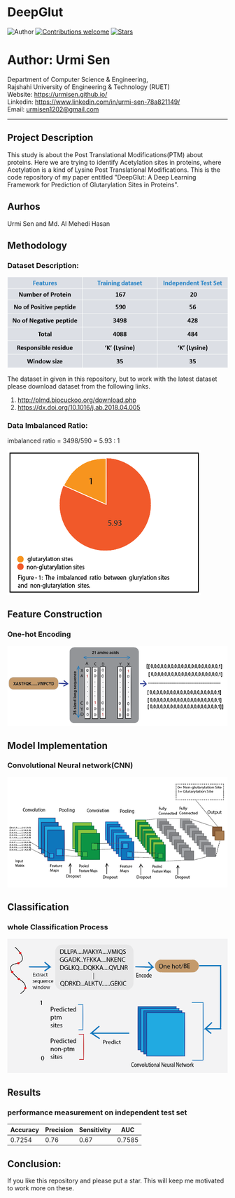 # DeepGlut
![Author](https://img.shields.io/badge/author-urmisen-orange)
[![Contributions welcome](https://img.shields.io/badge/contributions-welcome-brightgreen.svg?style=flat)](https://github.com/urmisen/Thesis)
[![Stars](https://img.shields.io/github/stars/urmisen/Thesis.svg?style=social)](https://github.com/urmisen/Thesis/stargazers)

# Author: Urmi Sen

Department of Computer Science & Engineering, </br>
Rajshahi University of Engineering & Technology (RUET) </br>
Website: https://urmisen.github.io/ </br>
Linkedin: https://www.linkedin.com/in/urmi-sen-78a821149/ </br>
Email: urmisen1202@gmail.com <br>

<hr>

## Project Description
This study is about the Post Translational Modifications(PTM) about proteins. Here we are  trying to identify Acetylation sites in proteins, where Acetylation is a kind of Lysine Post Translational Modifications. This is the code repository of my paper entitled "DeepGlut: A Deep Learning Framework for Prediction of Glutarylation Sites in Proteins".

## Aurhos
Urmi Sen and Md. Al Mehedi Hasan

## Methodology
### Dataset Description:

![Alt Text](https://github.com/urmisen/DeepGlut/blob/master/data_des.PNG)

The dataset in given in this repository, but to work with the latest dataset please download dataset from the following links. <br>
1. http://plmd.biocuckoo.org/download.php
2. https://dx.doi.org/10.1016/j.ab.2018.04.005

### Data Imbalanced Ratio:

imbalanced ratio = 3498/590
                 = 5.93 : 1

![Alt Text](https://github.com/urmisen/DeepGlut/blob/master/ratio.PNG)

## Feature Construction
### One-hot Encoding
![Alt Text](https://github.com/urmisen/DeepGlut/blob/master/one_hot.PNG)

## Model Implementation
### Convolutional Neural network(CNN)
![Alt Text](https://github.com/urmisen/DeepGlut/blob/master/model.PNG)

## Classification
### whole Classification Process
![Alt Text](https://github.com/urmisen/DeepGlut/blob/master/classification.PNG)
## Results
###  performance measurement on independent test set

| __Accuracy__ | __Precision__ | __Sensitivity__ |  __AUC__  |
|--------------|---------------|-----------------|-----------|
| 0.7254       | 0.76          | 0.67            | 0.7585    |




## Conclusion:
If you like this repository and please put a star. This will keep me motivated to work more on these. 
